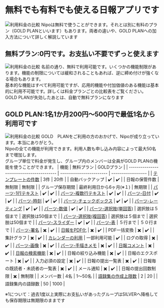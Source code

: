 # 無料でも有料でも使える日報アプリです
![利用料金の比較](/price/price.png)
Nipoは無料で使うことができます。それとは別に有料のプラン（GOLD PLANといいます）もあります。両者の違いや、GOLD PLANへの加入方法について詳しく解説しています

## 無料プラン:0円です。お支払い不要でずっと使えます
![利用料金の比較](/price/free.png)
名前の通り、無料で利用可能です。いくつかの機能制限があります。機能の制限については緩和されることもあれば、逆に締め付けが強くなる場合もあります。  
基本的な機能はすべて利用可能ですが、応用的機能や付加価値のある機能は基本的に利用不可能です。詳しくは料金プランごとの比較表をご覧ください。  
GOLD PLANが失効したあとは、自動で無料プランになります

## GOLD PLAN:1名1か月200円～500円で最低1名から利用可です
![利用料金の比較](/price/gold.png)
GOLD　PLANをご利用の方のおかげで、Nipoが成り立っています。本当にありがとう。  
Nipoの全ての機能が利用できます。利用人数も申し込み内容によって最大50名まで増加します。  
グループ単位で料金が発生し、グループ内のメンバーは全員がGOLD PLANの機能を使うことができます。
| 機能                                        | 無料プラン                    | GOLDプラン            |
| ----------------------------------------- | ------------------------ | ------------------ |
| [テンプレートの件数](/manual/template/_make)       | 3件                       | 20件                |
| 自動バックアップ                                  | :heavy_check_mark:       | :heavy_check_mark: |
| 日報の保管件数                                   | 無制限                      | 無制限                |
| グループ保存期間                                  | 最終利用日から6ヶ月(※１)           | 無期限                |
| [パーツ-1行テキスト](/manual/template/text)       | :heavy_check_mark:       | :heavy_check_mark: |
| [パーツ-複数行テキスト](/manual/template/textarea)  | :heavy_check_mark:       | :heavy_check_mark: |
| [パーツ-日付](/manual/template/date)           | :heavy_check_mark:       | :heavy_check_mark: |
| [パーツ-時刻](/manual/template/time)           | :heavy_check_mark:       | :heavy_check_mark: |
| [パーツ-チェックボックス](/manual/template/checkbox) | :heavy_check_mark:       | :heavy_check_mark: |
| [パーツ-レーティング](/manual/template/rate)       | :heavy_check_mark:       | :heavy_check_mark: |
| [パーツ-数値](/manual/template/math)           | :heavy_check_mark:       | :heavy_check_mark: |
| [パーツ-選択肢(単回答)](/manual/template/select1)  | 選択肢は５個まで                 | 選択肢は50個まで          |
| [パーツ-選択肢(複回答)](/manual/template/select2)  | 選択肢は５個まで                 | 選択肢は50個まで          |
| [パーツ-スライダー](/manual/template/slide)       | :heavy_check_mark:       | :heavy_check_mark: |
| [パーツ-表](/manual/template/table)           | ５行まで                     | ５０行まで              |
| [パーツ-署名](/manual/template/sign)           | :heavy_multiplication_x: | :heavy_check_mark: |
| [日報をPDF化](/manual/utility/pdf)            | :heavy_multiplication_x: | :heavy_check_mark: |
| PDF一括変換                                   | :heavy_multiplication_x: | :heavy_check_mark: |
| 集計グラフ                                     | :heavy_multiplication_x: | :heavy_check_mark: |
| [カレンダーの利用](/manual/calendar/calendar)     | 一部利用可能                   | :heavy_check_mark: |
| ログの取得                                     | :heavy_multiplication_x: | :heavy_check_mark: |
| [パーツ-画像](/manual/template/pict)           | :heavy_multiplication_x: | :heavy_check_mark: |
| [パーツ-手描きメモ](/manual/template/canvas)      | :heavy_multiplication_x: | :heavy_check_mark: |
| [日報コメント](/manual/res/comment)             | :heavy_multiplication_x: | :heavy_check_mark: |
| [日報の検索機能](/manual/res/search)             | :heavy_multiplication_x: | :heavy_check_mark: |
| 日報の絞り込み機能                                 | :heavy_multiplication_x: | :heavy_check_mark: |
| 日報のエクスポート                                 | :heavy_multiplication_x: | :heavy_check_mark: |
| 入力必須の設定                                   | :heavy_multiplication_x: | :heavy_check_mark: |
| 日報の提出一覧表                                  | :heavy_multiplication_x: | :heavy_check_mark: |
| 日報毎の既読者・未読者の一覧表                           | :heavy_multiplication_x: | :heavy_check_mark: |
| メール通知                                     | :heavy_multiplication_x: | :heavy_check_mark: |
| 日報の提出回数制限                                 | :heavy_multiplication_x: | 無制限                |
| メンバー数                                     | 4名                       | 1〜50名              |
| [語録集の作成上限数](/manual/template/dictionaly)  | 2                        | 20                 |
| 語録集内の語録数                                  | 50                       | 1000               |

※1について：過去1度以上実際にお支払いがあったグループはSILVERへ降格しても保存期限は無期限のままです
<Price radioini="year" />